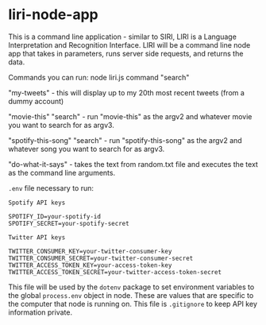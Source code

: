 # liri-node-app

This is a command line application - similar to SIRI, LIRI is a Language Interpretation and Recognition Interface. LIRI will be a command line node app that takes in parameters, runs server side requests, and returns the data.

Commands you can run:  node liri.js command "search"

"my-tweets" - this will display up to my 20th most recent tweets (from a dummy account)

"movie-this" "search" - run "movie-this" as the argv2 and whatever movie you want to search for as argv3.  

"spotify-this-song" "search" - run "spotify-this-song" as the argv2 and whatever song you want to search for as argv3.  

"do-what-it-says" - takes the text from random.txt file and executes the text as the command line arguments.


`.env` file necessary to run:
```
Spotify API keys

SPOTIFY_ID=your-spotify-id
SPOTIFY_SECRET=your-spotify-secret

Twitter API keys

TWITTER_CONSUMER_KEY=your-twitter-consumer-key
TWITTER_CONSUMER_SECRET=your-twitter-consumer-secret
TWITTER_ACCESS_TOKEN_KEY=your-access-token-key
TWITTER_ACCESS_TOKEN_SECRET=your-twitter-access-token-secret
```
This file will be used by the `dotenv` package to set environment variables to the global `process.env` object in node. These are values that are specific to the computer that node is running on. This file is `.gitignore` to keep API key information private.
